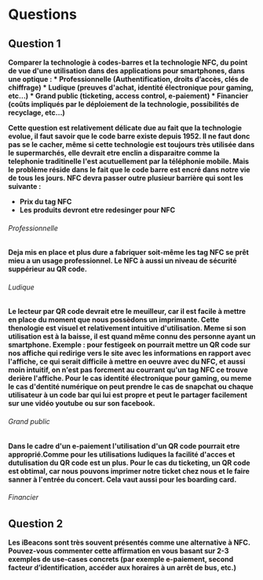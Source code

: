 
# Questions
##  Question 1
<strong>
Comparer la technologie à codes-barres et la technologie NFC, du point de vue d'une utilisation dans
des applications pour smartphones, dans une optique :
* <strong>Professionnelle (Authentification, droits d’accès, clés de chiffrage)
* <strong>Ludique (preuves d'achat, identité électronique pour gaming, etc...)</strong>
* <strong>Grand public (ticketing, access control, e-paiement)
* <strong>Financier (coûts impliqués par le déploiement de la technologie, possibilités de recyclage,
etc...)

Cette question est relativement délicate due au fait que la technologie evolue, il faut savoir que le code barre existe depuis 1952. Il ne faut donc pas se le cacher, même si cette technologie est toujours très utilisée dans le supermarchés, elle devrait etre enclin a disparaitre comme la telephonie traditinelle l'est acutuellement par la téléphonie mobile. Mais le problème réside dans le fait que le code barre est encré dans notre vie de tous les jours. NFC devra passer outre plusieur barrière qui sont les suivante :
* Prix du tag NFC
* Les produits devront etre redesinger pour NFC


###### Professionnelle
Deja mis en place et plus dure a fabriquer soit-même les tag NFC se prêt mieu a un usage professionnel. Le NFC à aussi un niveau de sécurité suppérieur au QR code.
###### Ludique
Le lecteur par QR code devrait etre le meuilleur, car il est facile à mettre en place du moment que nous possèdons un imprimante. Cette thenologie est visuel et relativement intuitive d'utilisation. Meme si son utilisation est à la baisse, il est quand même connu des personne ayant un smartphone.
Exemple : pour festigeek on pourrait mettre un QR code sur nos affiche qui redirige vers le site avec les informations en rapport avec l'affiche, ce qui serait difficile à mettre en oeuvre avec du NFC, et aussi moin intuitif, on n'est pas forcment au courrant qu'un tag NFC ce trouve derière l'affiche. Pour le cas identité électronique pour gaming, ou meme le cas d'dentité numérique on peut prendre le cas de snapchat ou chaque utilisateur à un code bar qui lui est propre et peut le partager facilement sur une vidéo youtube ou sur son facebook.
###### Grand public
Dans le cadre d'un e-paiement l'utilisation d'un QR code pourrait etre approprié.Comme pour les utilisations ludiques la facilité d'acces et dutulisation du QR code est un plus. Pour le cas du ticketing, un QR code est obtimal, car  nous pouvons imprimer notre ticket chez nous et le faire sanner à l'entrée du concert. Cela vaut aussi pour les boarding card.
###### Financier



## Question 2
<strong>Les iBeacons sont très souvent présentés comme une alternative à NFC. Pouvez-vous commenter cette
affirmation en vous basant sur 2-3 exemples de use-cases concrets (par exemple e-paiement, second
facteur d’identification, accéder aux horaires à un arrêt de bus, etc.)</strong>
